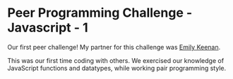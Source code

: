 # Peer Programming Challenge - Javascript - 1

Our first peer challenge! My partner for this challenge was [Emily Keenan](https://github.com/emilykeenan).

This was our first time coding with others. We exercised our knowledge of JavaScript functions and datatypes, while working pair programming style.
